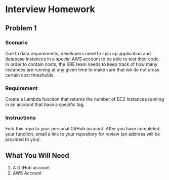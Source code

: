 # Interview Homework


## Problem 1

### Scenario
Due to data requirements, developers need to spin up application and database instances in a special AWS account to be able to test their code.  In order to contain costs, the SRE team needs to keep track of how many instances are running at any given time to make sure that we do not cross certain cost thresholds.

### Requirement
Create a Lambda function that returns the number of EC2 Instances running in an account that have a specific tag.

### Instructions
Fork this repo to your personal GitHub account.  After you have completed your function, email a link to your repository for review (an address will be provided to you).

## What You Will Need
1.  A GitHub account
2.  AWS Account


